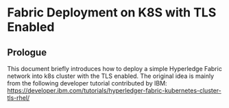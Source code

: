 # Fabric Deployment on K8S with TLS Enabled

## Prologue
This document briefly introduces how to deploy a simple Hyperledge Fabric network into k8s cluster with the TLS enabled. The original idea is mainly from the following developer tutorial contributed by IBM: https://developer.ibm.com/tutorials/hyperledger-fabric-kubernetes-cluster-tls-rhel/


